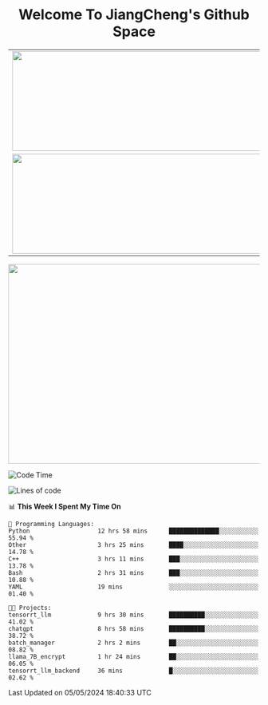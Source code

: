 <h1 align="center">Welcome To JiangCheng's Github Space</h1>

<table align="center" frame="void" rules="none" >
  <tr>
    <td>
      <div align="center"> <img height="200px" width="500px"  src="https://github-readme-stats.vercel.app/api?username=thisjiang&hide_title=true&hide_border=true&layout=compact&show_icons=trueline_height=21&text_color=000&icon_color=000&bg_color=0,ea6161,ffc64d,fffc4d,52fa5a&theme=graywhite" /> </div>
    </td>
    <td>
      <div align="center"> <img height="200px" width="500px" src="https://github-readme-stats.vercel.app/api/top-langs/?username=thisjiang&hide_title=true&hide_border=true&layout=compact&langs_count=6&text_color=000&icon_color=fff&bg_color=0,52fa5a,4dfcff,c64dff&theme=graywhite" /> </div>
    </td>
  </tr>
  <tr>
    <td>
      <div align="center"> <img height="200px" width="500px" src="https://github-readme-streak-stats.herokuapp.com/?user=thisjiang&hide_title=true&hide_border=true&layout=compact&langs_count=6" /> </div>
    </td>
    <td>
      <div align="center"> 
      <a href="https://github.com/" target="_blank"><img style="margin: 10px" src="https://profilinator.rishav.dev/skills-assets/git-scm-icon.svg" alt="Git" height="50" /></a>  
      <a href="https://www.linux.org/" target="_blank"><img style="margin: 10px" src="https://profilinator.rishav.dev/skills-assets/linux-original.svg" alt="Linux" height="50" /></a>  
      <a href="https://www.gnu.org/software/bash/" target="_blank"><img style="margin: 10px" src="https://profilinator.rishav.dev/skills-assets/gnu_bash-icon.svg" alt="Bash" height="50" /></a>  
      </div>
    </td>
  </tr>
</table>

<div align="center"> <img height="400px" width="1000px" src="https://github-readme-activity-graph.cyclic.app/graph?username=thisjiang&theme=react&hide_title=true&hide_border=true&layout=compact&langs_count=6" /> </div></td>

<!--START_SECTION:waka-->
![Code Time](http://img.shields.io/badge/Code%20Time-1%2C166%20hrs%2047%20mins-blue)

![Lines of code](https://img.shields.io/badge/From%20Hello%20World%20I%27ve%20Written-599.9%20thousand%20lines%20of%20code-blue)

📊 **This Week I Spent My Time On** 

```text
💬 Programming Languages: 
Python                   12 hrs 58 mins      ██████████████░░░░░░░░░░░   55.94 % 
Other                    3 hrs 25 mins       ████░░░░░░░░░░░░░░░░░░░░░   14.78 % 
C++                      3 hrs 11 mins       ███░░░░░░░░░░░░░░░░░░░░░░   13.78 % 
Bash                     2 hrs 31 mins       ███░░░░░░░░░░░░░░░░░░░░░░   10.88 % 
YAML                     19 mins             ░░░░░░░░░░░░░░░░░░░░░░░░░   01.40 % 

🐱‍💻 Projects: 
tensorrt_llm             9 hrs 30 mins       ██████████░░░░░░░░░░░░░░░   41.02 % 
chatgpt                  8 hrs 58 mins       ██████████░░░░░░░░░░░░░░░   38.72 % 
batch_manager            2 hrs 2 mins        ██░░░░░░░░░░░░░░░░░░░░░░░   08.82 % 
llama_7B_encrypt         1 hr 24 mins        ██░░░░░░░░░░░░░░░░░░░░░░░   06.05 % 
tensorrt_llm_backend     36 mins             █░░░░░░░░░░░░░░░░░░░░░░░░   02.62 % 
```


 Last Updated on 05/05/2024 18:40:33 UTC
<!--END_SECTION:waka-->
